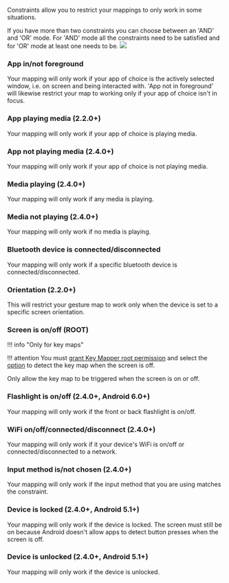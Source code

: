 Constraints allow you to restrict your mappings to only work in some situations.

If you have more than two constraints you can choose between an 'AND' and 'OR' mode. For 'AND' mode all the constraints need to be satisfied and for 'OR' mode at least one needs to be.
![](../images/constraint-mode-radio-buttons.png)

### App in/not foreground
Your mapping will only work if your app of choice is the actively selected window, i.e. on screen and being interacted with. 'App not in foreground' will likewise restrict your map to working only if your app of choice isn't in focus.

### App playing media (2.2.0+)
Your mapping will only work if your app of choice is playing media.

### App not playing media (2.4.0+)
Your mapping will only work if your app of choice is not playing media.

### Media playing (2.4.0+)
Your mapping will only work if any media is playing.

### Media not playing (2.4.0+)
Your mapping will only work if no media is playing.

### Bluetooth device is connected/disconnected
Your mapping will only work if a specific bluetooth device is connected/disconnected.

### Orientation (2.2.0+)
This will restrict your gesture map to work only when the device is set to a specific screen orientation.

### Screen is on/off (ROOT)

!!! info "Only for key maps"

!!! attention
    You must [grant Key Mapper root permission](settings.md#key-mapper-has-root-permission) and select the [option](../keymaps#special-options) to detect the key map when the screen is off.

Only allow the key map to be triggered when the screen is on or off.

### Flashlight is on/off (2.4.0+, Android 6.0+)

Your mapping will only work if the front or back flashlight is on/off.

### WiFi on/off/connected/disconnect (2.4.0+)

Your mapping will only work if it your device's WiFi is on/off or connected/disconnected to a
network.

### Input method is/not chosen (2.4.0+)

Your mapping will only work if the input method that you are using matches the constraint.

### Device is locked (2.4.0+, Android 5.1+)

Your mapping will only work if the device is locked. The screen must still be on because Android
doesn't allow apps to detect button presses when the screen is off.

### Device is unlocked (2.4.0+, Android 5.1+)

Your mapping will only work if the device is unlocked.